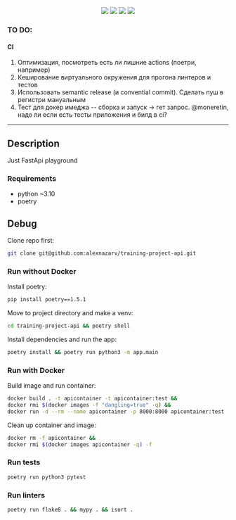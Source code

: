 <p align="center">
<a>
  <img src=https://img.shields.io/badge/python-~3.10-green>
</a>
<a>
  <img src=https://img.shields.io/badge/poetry-1.5.1-green>
</a>
<a>
  <img src=https://img.shields.io/badge/style-wemake-000000.svg
</a>
<a>
  <img src=https://github.com/alexnazarv/training-project-api/actions/workflows/ci.yml/badge.svg>
</a>
</p>

### TO DO:

#### CI
1. Оптимизация, посмотреть есть ли лишние actions (поетри, например)
2. Кеширование виртуального окружения для прогона линтеров и тестов
3. Использовать semantic release (и convential commit). Сделать пуш в регистри мануальным
4. Тест для докер имеджа -- сборка и запуск -> гет запрос. @moneretin, надо ли если есть тесты приложения и билд в ci?
***

## Description
Just FastApi playground

### Requirements
* python ~3.10
* poetry

## Debug

Clone repo first:
```bash
git clone git@github.com:alexnazarv/training-project-api.git
```

### Run without Docker

Install poetry:
```bash
pip install poetry==1.5.1
```

Move to project directory and make a venv:
```bash
cd training-project-api && poetry shell
```

Install dependencies and run the app:
```bash
poetry install && poetry run python3 -m app.main
```

### Run with Docker

Build image and run container:
```bash
docker build . -t apicontainer -t apicontainer:test &&
docker rmi $(docker images -f "dangling=true" -q) &&
docker run -d --rm --name apicontainer -p 8000:8000 apicontainer:test
```

Clean up container and image:
```bash
docker rm -f apicontainer &&
docker rmi $(docker images apicontainer -q) -f
```

### Run tests
```bash
poetry run python3 pytest
```

### Run linters
```bash
poetry run flake8 . && mypy . && isort .
```
